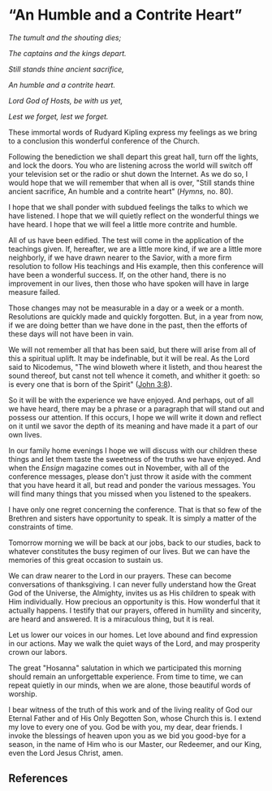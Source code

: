 # “An Humble and a Contrite Heart”

_The tumult and the shouting dies;_

_The captains and the kings depart._

_Still stands thine ancient sacrifice,_

_An humble and a contrite heart._

_Lord God of Hosts, be with us yet,_

_Lest we forget, lest we forget._

These immortal words of Rudyard Kipling express my feelings as we bring to a
conclusion this wonderful conference of the Church.

Following the benediction we shall depart this great hall, turn off the
lights, and lock the doors. You who are listening across the world will switch
off your television set or the radio or shut down the Internet. As we do so, I
would hope that we will remember that when all is over, "Still stands thine
ancient sacrifice, An humble and a contrite heart" (_Hymns,_ no. 80).

I hope that we shall ponder with subdued feelings the talks to which we have
listened. I hope that we will quietly reflect on the wonderful things we have
heard. I hope that we will feel a little more contrite and humble.

All of us have been edified. The test will come in the application of the
teachings given. If, hereafter, we are a little more kind, if we are a little
more neighborly, if we have drawn nearer to the Savior, with a more firm
resolution to follow His teachings and His example, then this conference will
have been a wonderful success. If, on the other hand, there is no improvement
in our lives, then those who have spoken will have in large measure failed.

Those changes may not be measurable in a day or a week or a month. Resolutions
are quickly made and quickly forgotten. But, in a year from now, if we are
doing better than we have done in the past, then the efforts of these days
will not have been in vain.

We will not remember all that has been said, but there will arise from all of
this a spiritual uplift. It may be indefinable, but it will be real. As the
Lord said to Nicodemus, "The wind bloweth where it listeth, and thou hearest
the sound thereof, but canst not tell whence it cometh, and whither it goeth:
so is every one that is born of the Spirit" ([John
3:8](/scriptures/nt/john/3.8?lang=eng#7)).

So it will be with the experience we have enjoyed. And perhaps, out of all we
have heard, there may be a phrase or a paragraph that will stand out and
possess our attention. If this occurs, I hope we will write it down and
reflect on it until we savor the depth of its meaning and have made it a part
of our own lives.

In our family home evenings I hope we will discuss with our children these
things and let them taste the sweetness of the truths we have enjoyed. And
when the _Ensign_ magazine comes out in November, with all of the conference
messages, please don't just throw it aside with the comment that you have
heard it all, but read and ponder the various messages. You will find many
things that you missed when you listened to the speakers.

I have only one regret concerning the conference. That is that so few of the
Brethren and sisters have opportunity to speak. It is simply a matter of the
constraints of time.

Tomorrow morning we will be back at our jobs, back to our studies, back to
whatever constitutes the busy regimen of our lives. But we can have the
memories of this great occasion to sustain us.

We can draw nearer to the Lord in our prayers. These can become conversations
of thanksgiving. I can never fully understand how the Great God of the
Universe, the Almighty, invites us as His children to speak with Him
individually. How precious an opportunity is this. How wonderful that it
actually happens. I testify that our prayers, offered in humility and
sincerity, are heard and answered. It is a miraculous thing, but it is real.

Let us lower our voices in our homes. Let love abound and find expression in
our actions. May we walk the quiet ways of the Lord, and may prosperity crown
our labors.

The great "Hosanna" salutation in which we participated this morning should
remain an unforgettable experience. From time to time, we can repeat quietly
in our minds, when we are alone, those beautiful words of worship.

I bear witness of the truth of this work and of the living reality of God our
Eternal Father and of His Only Begotten Son, whose Church this is. I extend my
love to every one of you. God be with you, my dear, dear friends. I invoke the
blessings of heaven upon you as we bid you good-bye for a season, in the name
of Him who is our Master, our Redeemer, and our King, even the Lord Jesus
Christ, amen.

## References

